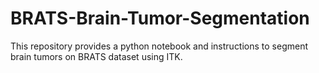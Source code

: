 # BRATS-Brain-Tumor-Segmentation
This repository provides a python notebook and instructions to segment brain tumors on BRATS dataset using ITK. 
